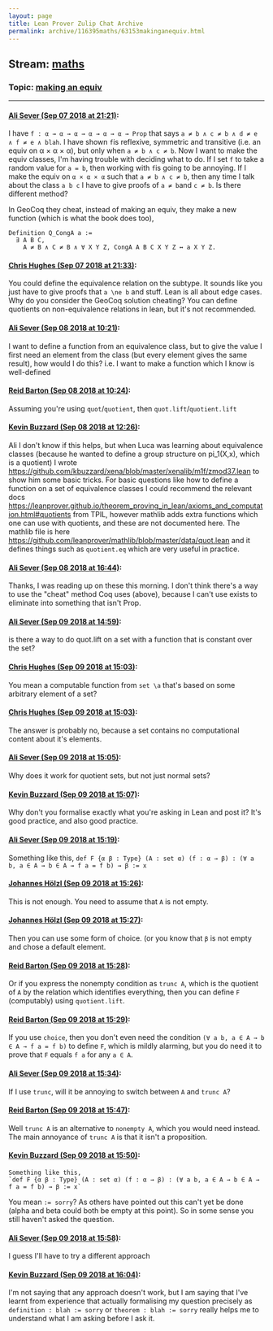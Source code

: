 ```yaml
---
layout: page
title: Lean Prover Zulip Chat Archive 
permalink: archive/116395maths/63153makinganequiv.html
---
```


## Stream: [maths](index.html)
### Topic: [making an equiv](63153makinganequiv.html)

---

#### [Ali Sever (Sep 07 2018 at 21:21)](https://leanprover.zulipchat.com/#narrow/stream/116395-maths/topic/making%20an%20equiv/near/133531588):
I have `f : α → α → α → α → α → α → Prop` that says `a ≠ b ∧ c ≠ b ∧ d ≠ e ∧ f ≠ e ∧ blah`. I have shown `f`is reflexive, symmetric and transitive (i.e. an equiv on α × α × α), but only when `a ≠ b ∧ c ≠ b`. Now I want to make the equiv classes, I'm having trouble with deciding what to do.
 If I set `f` to take a random value for `a = b`, then working with `f`is going to be annoying. If I make the equiv on `α × α × α` such that `a ≠ b ∧ c ≠ b`, then any time I talk about the class `a b c` I have to give proofs of `a ≠ b`and `c ≠ b`. Is there different method? 

In GeoCoq they cheat, instead of making an equiv, they make a new function (which is what the book does too),
```coq
Definition Q_CongA a :=
  ∃ A B C,
    A ≠ B ∧ C ≠ B ∧ ∀ X Y Z, CongA A B C X Y Z ↔ a X Y Z.
```

#### [Chris Hughes (Sep 07 2018 at 21:33)](https://leanprover.zulipchat.com/#narrow/stream/116395-maths/topic/making%20an%20equiv/near/133532250):
You could define the equivalence relation on the subtype. It sounds like you just have to give proofs that `a \ne b` and stuff. Lean is all about edge cases. Why do you consider the GeoCoq solution cheating? You can define quotients on non-equivalence relations in lean, but it's not recommended.

#### [Ali Sever (Sep 08 2018 at 10:21)](https://leanprover.zulipchat.com/#narrow/stream/116395-maths/topic/making%20an%20equiv/near/133559910):
I want to define a function from an equivalence class, but to give the value I first need an element from the class (but every element gives the same result), how would I do this? i.e. I want to make a function which I know is well-defined

#### [Reid Barton (Sep 08 2018 at 10:24)](https://leanprover.zulipchat.com/#narrow/stream/116395-maths/topic/making%20an%20equiv/near/133560004):
Assuming you're using `quot`/`quotient`, then `quot.lift`/`quotient.lift`

#### [Kevin Buzzard (Sep 08 2018 at 12:26)](https://leanprover.zulipchat.com/#narrow/stream/116395-maths/topic/making%20an%20equiv/near/133563238):
Ali I don't know if this helps, but when Luca was learning about equivalence classes (because he wanted to define a group structure on pi_1(X,x), which is a quotient) I wrote https://github.com/kbuzzard/xena/blob/master/xenalib/m1f/zmod37.lean to show him some basic tricks. For basic questions like how to define a function on a set of equivalence classes I could recommend the relevant docs https://leanprover.github.io/theorem_proving_in_lean/axioms_and_computation.html#quotients from TPIL, however mathlib adds extra functions which one can use with quotients, and these are not documented here. The mathlib file is here https://github.com/leanprover/mathlib/blob/master/data/quot.lean and it defines things such as `quotient.eq` which are very useful in practice.

#### [Ali Sever (Sep 08 2018 at 16:44)](https://leanprover.zulipchat.com/#narrow/stream/116395-maths/topic/making%20an%20equiv/near/133570338):
Thanks, I was reading up on these this morning. I don't think there's a way to use the "cheat" method Coq uses (above), because I can't use exists to eliminate into something that isn't Prop.

#### [Ali Sever (Sep 09 2018 at 14:59)](https://leanprover.zulipchat.com/#narrow/stream/116395-maths/topic/making%20an%20equiv/near/133608290):
is there a way to do quot.lift on a set with a function that is constant over the set?

#### [Chris Hughes (Sep 09 2018 at 15:03)](https://leanprover.zulipchat.com/#narrow/stream/116395-maths/topic/making%20an%20equiv/near/133608428):
You mean a computable function from `set \a` that's based on some arbitrary element of a set?

#### [Chris Hughes (Sep 09 2018 at 15:03)](https://leanprover.zulipchat.com/#narrow/stream/116395-maths/topic/making%20an%20equiv/near/133608436):
The answer is probably no, because a set contains no computational content about it's elements.

#### [Ali Sever (Sep 09 2018 at 15:05)](https://leanprover.zulipchat.com/#narrow/stream/116395-maths/topic/making%20an%20equiv/near/133608502):
Why does it work for quotient sets, but not just normal sets?

#### [Kevin Buzzard (Sep 09 2018 at 15:07)](https://leanprover.zulipchat.com/#narrow/stream/116395-maths/topic/making%20an%20equiv/near/133608553):
Why don't you formalise exactly what you're asking in Lean and post it? It's good practice, and also good practice.

#### [Ali Sever (Sep 09 2018 at 15:19)](https://leanprover.zulipchat.com/#narrow/stream/116395-maths/topic/making%20an%20equiv/near/133608945):
Something like this, 
`def F {α β : Type} (A : set α) (f : α → β) : (∀ a b, a ∈ A → b ∈ A → f a = f b) → β := x`

#### [Johannes Hölzl (Sep 09 2018 at 15:26)](https://leanprover.zulipchat.com/#narrow/stream/116395-maths/topic/making%20an%20equiv/near/133609193):
This is not enough. You need to assume that `A` is not empty.

#### [Johannes Hölzl (Sep 09 2018 at 15:27)](https://leanprover.zulipchat.com/#narrow/stream/116395-maths/topic/making%20an%20equiv/near/133609197):
Then you can use some form of choice. (or you know that `β` is not empty and chose a default element.

#### [Reid Barton (Sep 09 2018 at 15:28)](https://leanprover.zulipchat.com/#narrow/stream/116395-maths/topic/making%20an%20equiv/near/133609247):
Or if you express the nonempty condition as `trunc A`, which is the quotient of `A` by the relation which identifies everything, then you can define `F` (computably) using `quotient.lift`.

#### [Reid Barton (Sep 09 2018 at 15:29)](https://leanprover.zulipchat.com/#narrow/stream/116395-maths/topic/making%20an%20equiv/near/133609264):
If you use `choice`, then you don't even need the condition `(∀ a b, a ∈ A → b ∈ A → f a = f b)` to define `F`, which is mildly alarming, but you do need it to prove that `F` equals `f a` for any `a ∈ A`.

#### [Ali Sever (Sep 09 2018 at 15:34)](https://leanprover.zulipchat.com/#narrow/stream/116395-maths/topic/making%20an%20equiv/near/133609451):
If I use `trunc`, will it be annoying to switch between `A` and `trunc A`?

#### [Reid Barton (Sep 09 2018 at 15:47)](https://leanprover.zulipchat.com/#narrow/stream/116395-maths/topic/making%20an%20equiv/near/133609872):
Well `trunc A` is an alternative to `nonempty A`, which you would need instead.
The main annoyance of `trunc A` is that it isn't a proposition.

#### [Kevin Buzzard (Sep 09 2018 at 15:50)](https://leanprover.zulipchat.com/#narrow/stream/116395-maths/topic/making%20an%20equiv/near/133610024):
```quote
Something like this, 
`def F {α β : Type} (A : set α) (f : α → β) : (∀ a b, a ∈ A → b ∈ A → f a = f b) → β := x`
```
You mean `:= sorry`? As others have pointed out this can't yet be done (alpha and beta could both be empty at this point). So in some sense you still haven't asked the question.

#### [Ali Sever (Sep 09 2018 at 15:58)](https://leanprover.zulipchat.com/#narrow/stream/116395-maths/topic/making%20an%20equiv/near/133610381):
I guess I'll have to try a different approach

#### [Kevin Buzzard (Sep 09 2018 at 16:04)](https://leanprover.zulipchat.com/#narrow/stream/116395-maths/topic/making%20an%20equiv/near/133610654):
I'm not saying that any approach doesn't work, but I am saying that I've learnt from experience that actually formalising my question precisely as `definition : blah := sorry` or `theorem : blah := sorry` really helps me to understand what I am asking before I ask it.

